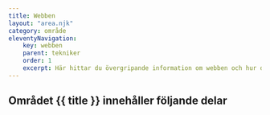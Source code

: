 ```yaml
---
title: Webben
layout: "area.njk"
category: område
eleventyNavigation:
    key: webben
    parent: tekniker
    order: 1
    excerpt: Här hittar du övergripande information om webben och hur den fungerar
---
```

## Området {{ title }} innehåller följande delar
